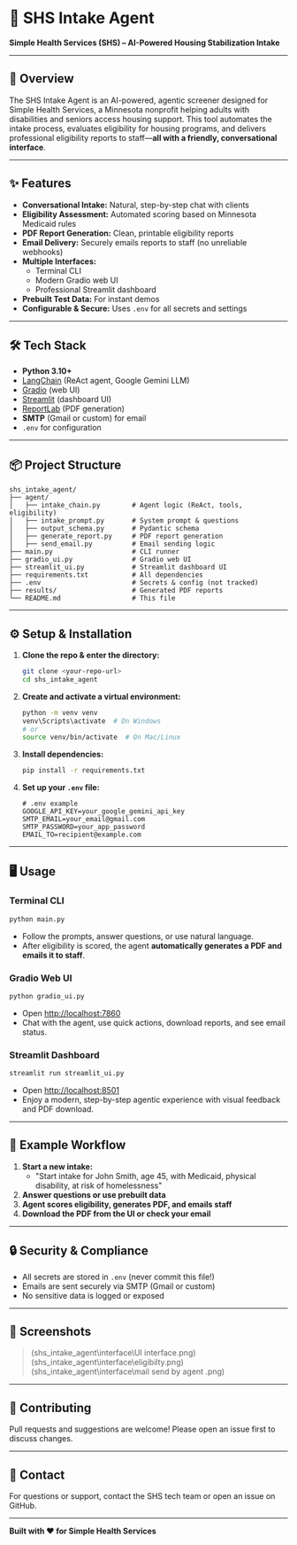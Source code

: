 # 🏥 SHS Intake Agent

**Simple Health Services (SHS) – AI-Powered Housing Stabilization Intake**

---

## 🚀 Overview

The SHS Intake Agent is an AI-powered, agentic screener designed for Simple Health Services, a Minnesota nonprofit helping adults with disabilities and seniors access housing support. This tool automates the intake process, evaluates eligibility for housing programs, and delivers professional eligibility reports to staff—**all with a friendly, conversational interface**.

---

## ✨ Features

- **Conversational Intake:** Natural, step-by-step chat with clients
- **Eligibility Assessment:** Automated scoring based on Minnesota Medicaid rules
- **PDF Report Generation:** Clean, printable eligibility reports
- **Email Delivery:** Securely emails reports to staff (no unreliable webhooks)
- **Multiple Interfaces:**
  - Terminal CLI
  - Modern Gradio web UI
  - Professional Streamlit dashboard
- **Prebuilt Test Data:** For instant demos
- **Configurable & Secure:** Uses `.env` for all secrets and settings

---

## 🛠️ Tech Stack

- **Python 3.10+**
- [LangChain](https://github.com/langchain-ai/langchain) (ReAct agent, Google Gemini LLM)
- [Gradio](https://gradio.app/) (web UI)
- [Streamlit](https://streamlit.io/) (dashboard UI)
- [ReportLab](https://www.reportlab.com/) (PDF generation)
- **SMTP** (Gmail or custom) for email
- `.env` for configuration

---

## 📦 Project Structure

```
shs_intake_agent/
├── agent/
│   ├── intake_chain.py        # Agent logic (ReAct, tools, eligibility)
│   ├── intake_prompt.py       # System prompt & questions
│   ├── output_schema.py       # Pydantic schema
│   ├── generate_report.py     # PDF report generation
│   ├── send_email.py          # Email sending logic
├── main.py                    # CLI runner
├── gradio_ui.py               # Gradio web UI
├── streamlit_ui.py            # Streamlit dashboard UI
├── requirements.txt           # All dependencies
├── .env                       # Secrets & config (not tracked)
├── results/                   # Generated PDF reports
└── README.md                  # This file
```

---

## ⚙️ Setup & Installation

1. **Clone the repo & enter the directory:**
   ```sh
   git clone <your-repo-url>
   cd shs_intake_agent
   ```
2. **Create and activate a virtual environment:**
   ```sh
   python -m venv venv
   venv\Scripts\activate  # On Windows
   # or
   source venv/bin/activate  # On Mac/Linux
   ```
3. **Install dependencies:**
   ```sh
   pip install -r requirements.txt
   ```
4. **Set up your `.env` file:**
   ```env
   # .env example
   GOOGLE_API_KEY=your_google_gemini_api_key
   SMTP_EMAIL=your_email@gmail.com
   SMTP_PASSWORD=your_app_password
   EMAIL_TO=recipient@example.com
   ```

---

## 🖥️ Usage

### **Terminal CLI**
```sh
python main.py
```
- Follow the prompts, answer questions, or use natural language.
- After eligibility is scored, the agent **automatically generates a PDF and emails it to staff**.

### **Gradio Web UI**
```sh
python gradio_ui.py
```
- Open [http://localhost:7860](http://localhost:7860)
- Chat with the agent, use quick actions, download reports, and see email status.

### **Streamlit Dashboard**
```sh
streamlit run streamlit_ui.py
```
- Open [http://localhost:8501](http://localhost:8501)
- Enjoy a modern, step-by-step agentic experience with visual feedback and PDF download.

---

## 📝 Example Workflow

1. **Start a new intake:**
   - "Start intake for John Smith, age 45, with Medicaid, physical disability, at risk of homelessness"
2. **Answer questions or use prebuilt data**
3. **Agent scores eligibility, generates PDF, and emails staff**
4. **Download the PDF from the UI or check your email**

---

## 🔒 Security & Compliance
- All secrets are stored in `.env` (never commit this file!)
- Emails are sent securely via SMTP (Gmail or custom)
- No sensitive data is logged or exposed

---

## 📸 Screenshots

> (shs_intake_agent\interface\UI interface.png)
>(shs_intake_agent\interface\eligibilty.png)
>(shs_intake_agent\interface\mail send by agent .png)

---

## 🤝 Contributing

Pull requests and suggestions are welcome! Please open an issue first to discuss changes.

---

## 📧 Contact

For questions or support, contact the SHS tech team or open an issue on GitHub.

---

**Built with ❤️ for Simple Health Services**
